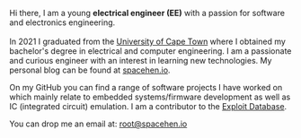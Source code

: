 Hi there, I am a young **electrical engineer (EE)** with a passion for software and electronics engineering.<br/>
<br/>
In 2021 I graduated from the [University of Cape Town](https://www.uct.ac.za/) where I obtained my bachelor's degree in electrical and computer engineering. I am a passionate and curious engineer with an interest in learning new technologies. My personal blog can be found at [spacehen.io](http://spacehen.io).
 <br/>

On my GitHub you can find a range of software projects I have worked on which mainly relate to embedded systems/firmware development as well as IC (integrated circuit) emulation. I am a contributor to the [Exploit Database](https://www.exploit-db.com/?author=10901).

You can drop me an email at: [root@spacehen.io](mailto:root@spacehen.io)
